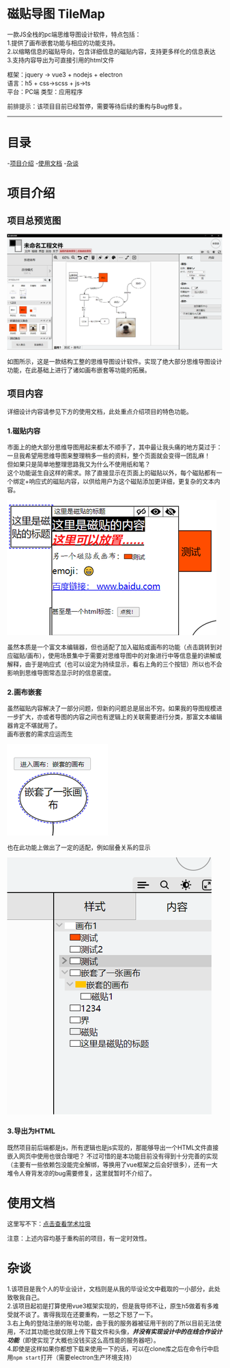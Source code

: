 # 磁贴导图 TileMap

一款JS全栈的pc端思维导图设计软件，特点包括：  
	1.提供了画布嵌套功能与相应的功能支持。  
	2.以缩略信息的磁贴导向，包含详细信息的磁贴内容，支持更多样化的信息表达  
	3.支持内容导出为可直接引用的html文件

框架：jquery → vue3 + nodejs + electron   
语言：h5 + css→scss + js→ts  
平台：PC端
类型：应用程序

前排提示：该项目目前已经暂停，需要等待后续的重构与Bug修复。

---

# 目录

-[项目介绍](#项目介绍)
-[使用文档](#使用文档)
-[杂谈](#杂谈)

# 项目介绍

## 项目总预览图

![总预览图](文档/项目一览/总预览图.PNG)

如图所示，这是一款结构工整的思维导图设计软件。实现了绝大部分思维导图设计功能，在此基础上进行了诸如画布嵌套等功能的拓展。

## 项目内容

详细设计内容请参见下方的使用文档，此处重点介绍项目的特色功能。

### 1.磁贴内容

市面上的绝大部分思维导图用起来都太不顺手了，其中最让我头痛的地方莫过于：一旦我希望用思维导图来整理稍多一些的资料，整个页面就会变得一团乱麻！  
但如果只是简单地整理思路我又为什么不使用纸和笔？  
这个功能诞生自这样的需求。除了直接显示在页面上的磁贴以外，每个磁贴都有一个绑定+响应式的磁贴内容，以供给用户为这个磁贴添加更详细，更复杂的文本内容。

![磁贴内容](文档/项目一览/磁贴内容.PNG)

虽然本质是一个富文本编辑器，但也适配了加入磁贴或画布的功能（点击跳转到对应磁贴/画布），使用场景集中于需要对思维导图中的对象进行中等信息量的讲解或解释，由于是响应式（也可以设定为持续显示，看右上角的三个按钮）所以也不会影响到思维导图常态显示时的信息密度。

### 2.画布嵌套

虽然磁贴内容解决了一部分问题，但新的问题总是层出不穷。如果我的导图规模进一步扩大，亦或者导图的内容之间也有逻辑上的关联需要进行分类，那富文本编辑器肯定不堪就用了。  
画布嵌套的需求应运而生

![嵌套画布](文档/项目一览/嵌套画布.PNG)

也在此功能上做出了一定的适配，例如层叠关系的显示

![层叠关系](文档/项目一览/层叠关系.PNG)

### 3.导出为HTML

既然项目前后端都是js，所有逻辑也是js实现的，那能够导出一个HTML文件直接嵌入网页中使用也很合理吧？
不过可惜的是本功能目前没有得到十分完善的实现（主要有一些依赖包没能完全解绑，等换用了vue框架之后会好很多），还有一大堆令人脊背发凉的bug需要修复，这里就暂时不介绍了。

# 使用文档

这里写不下：[点击查看学术垃圾](文档/详细设计)

注意：上述内容均基于重构前的项目，有一定时效性。

# 杂谈

1.该项目是我个人的毕业设计，文档则是从我的毕设论文中截取的一小部分，此处致敬我自己。  
2.该项目起初是打算使用vue3框架实现的，但是我导师不让，原生h5做着有多难受就不谈了。害得我现在还要重构，一怒之下怒了一下。  
3.右上角的登陆注册的账号功能，由于我的服务器被征用干别的了所以目前无法使用，不过其功能也就仅限上传下载文件和头像，***并没有实现设计中的在线合作设计功能***（即使实现了大概也没钱买这么高性能的服务器吧）。  
4.即使是这样如果你都想下载来使用一下的话，可以在clone库之后在命令行中启用`npm start`打开（需要electron生产环境支持）
